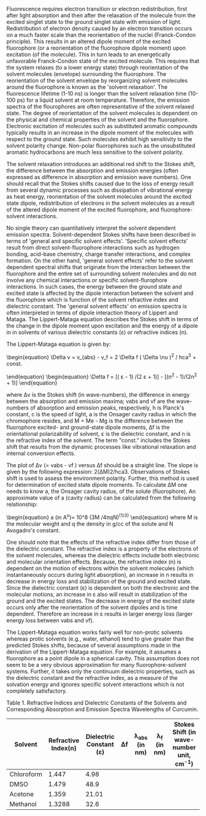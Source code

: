 Fluorescence requires electron transition or electron redistribution, first after light absorption and then after the relaxation of the molecule from the excited singlet state to the ground singlet state with emission of light. Redistribution of electron density caused by an electron transition occurs on a much faster scale than the reorientation of the nuclei (Franck-Condon principle). This results in an altered dipole moment of the excited fluorophore (or a reorientation of the fluorophore dipole moment) upon excitation (of the molecule). This in turn leads to an energetically unfavorable Franck-Condon state of the excited molecule. This requires that the system relaxes (to a lower energy state) through reorientation of the solvent molecules (envelope) surrounding the fluorophore. The reorientation of the solvent envelope by reorganizing solvent molecules around the fluorophore is known as the 'solvent relaxation'. The fluorescence lifetime (1-10 ns) is longer than the solvent relaxation time (10-100 ps) for a liquid solvent at room temperature. Therefore, the emission spectra of the flourophores are often representative of the solvent relaxed state. The degree of reorientation of the solvent molecules is dependent on the physical and chemical properties of the solvent and the fluorophore. Electronic excitation of molecules such as substituted aromatic compounds typically results in an increase in the dipole moment of the molecules with respect to the ground state. Such molecules exhibit high sensitivity to the solvent polarity change. Non-polar fluorophores such as the unsubstituted aromatic hydrocarbons are much less sensitive to the solvent polarity.

The solvent relaxation introduces an additional red shift to the Stokes shift, the difference between the absorption and emission energies (often expressed as difference in absorption and emission wave numbers). One should recall that the Stokes shifts caused due to the loss of energy result from several dynamic processes such as dissipation of vibrational energy as heat energy, reorientation of the solvent molecules around the excited state dipole, redistribution of electrons in the solvent molecules as a result of the altered dipole moment of the excited fluorophore, and fluorophore-solvent interactions.

No single theory can quantitatively interpret the solvent dependent emission spectra. Solvent-dependent Stokes shifts have been described in terms of 'general and specific solvent effects'. 'Specific solvent effects' result from direct solvent-fluorophore interactions such as hydrogen bonding, acid-base chemistry, charge transfer interactions, and complex formation. On the other hand, 'general solvent effects' refer to the solvent dependent spectral shifts that originate from the interaction between the fluorophore and the entire set of surrounding solvent molecules and do not involve any chemical interactions or specific solvent-flurophore interactions. In such cases, the energy between the ground state and excited state is affected by the dipole interaction between the solvent and the fluorophore which is function of the solvent refractive index and dielectric constant. The 'general solvent effects' on emission spectra is often interpreted in terms of dipole interaction theory of Lippert and Mataga. The Lippert-Mataga equation describes the Stokes shift in terms of the change in the dipole moment upon excitation and the energy of a dipole in in solvents of various dielectric constants (&#949;) or refractive indices (n).

The Lippert-Mataga equation is given by:

\begin{equation} \Delta v = v_{abs} - v_f = 2 \Delta f ( \Delta \nu )<sup>2</sup> / hca<sup>3</sup> &#43; const.

\end{equation} \begin{equation} \Delta f = [( &#949; - 1) /(2 &#949; + 1)] - [(n<sup>2</sup> - 1)/(2n<sup>2</sup> &#43; 1)] \end{equation}

where &#916;v is the Stokes shift (in wave-numbers), the difference in energy between the absorption and emission maxima; vabs and vf are the wave-numbers of absorption and emission peaks, respectively, h is Planck's constant, c is the speed of light, a is the Onsager cavity radius in which the chromophore resides, and M = Me - Mg is the difference between the fluorophore excited- and ground-state dipole moments, &#916;f is the orientational polarizability of solvent, &#949; is the dielectric constant, and n is the refractive index of the solvent. The term "const." includes the Stokes shift that results from the dynamic processes like vibrational relaxation and internal conversion effects.

The plot of &#916;v (= vabs - vf ) versus &#916;f should be a straight line. The slope is given by the following expression: 2(&#916;M)2/hca3. Observations of Stokes shift is used to assess the environment polarity. Further, this method is used for determination of excited state dipole moments. To calculate &#916;M one needs to know a, the Onsager cavity radius, of the solute (fluorophore). An approximate value of a (cavity radius) can be calculated from the following relationship:


\begin{equation} a (in A<sup>o</sup>)= 10^8 (3M /4&#960;qN)<sup>{1/3}</sup> \end{equation} where M is the molecular weight and q the density in g/cc of the solute and N Avogadro's constant.

One should note that the effects of the refractive index differ from those of the dielectric constant. The refractive index is a property of the electrons of the solvent molecules, whereas the dielectric effects include both electronic and molecular orientation effects. Because, the refractive index (n) is dependent on the motion of electrons within the solvent molecules (which instantaneously occurs during light absorption), an increase in n results in decrease in energy loss and stabilization of the ground and excited state. Since the dielectric constant (&#949;) is dependent on both the electronic and the molecular motions, an increase in &#949; also will result in stabilization of the ground and the excited states. The decrease in energy of the excited state occurs only after the reorientation of the solvent dipoles and is time dependent. Therefore an increase in &#949; results in larger energy loss (larger energy loss between vabs and vf).

The Lippert-Mataga equation works fairly well for non-protic solvents whereas protic solvents (e.g., water, ethanol) tend to give greater than the predicted Stokes shifts, because of several assumptions made in the derivation of the Lippert-Mataga equation. For example, it assumes a fluorophore as a point dipole in a spherical cavity. This assumption does not seem to be a very obvious approximation for many fluorophore-solvent systems. Further, it takes only the continuum dielectric properties, such as the dielectric constant and the refractive index, as a measure of the solvation energy and ignores specific solvent interactions which is not completely satisfactory.

Table 1. Refractive Indices and Dielectric Constants of the Solvents and Corresponding Absorption and Emission Spectra Wavelengths of Curcumin.

|Solvent|Refractive Index(n)|Dielectric Constant (&#949;)|&#916;f|&#955;<sub>abs</sub> (in nm)|&#955;<sub>f</sub> (in nm)|Stokes Shift (in wave-number unit, cm<sup>-1</sup>)|
|---|---|---|---|---|---|---|
|Chloroform|1.447|4.98|   |   |   |   |
|DMSO|1.479|48.9|   |   |   |   |
|Acetone|1.359|21.01|   |   |   |   |
|Methanol|1.3288|32.6|   |   |   |   |